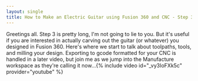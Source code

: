 ```yaml
---
layout: single
title: How to Make an Electric Guitar using Fusion 360 and CNC - Step 3
---
```

Greetings all. Step 3 is pretty long, I'm not going to lie to you. But it's useful if you are interested in actually carving out the guitar (or whatever) you designed in Fusion 360. Here's where we start to talk about toolpaths, tools, and milling your design. Exporting to gcode formatted for your CNC is handled in a later video, but join me as we jump into the Manufacture workspace as they're calling it now...{% include video id="_vy3IoFXk5c" provider="youtube" %}
